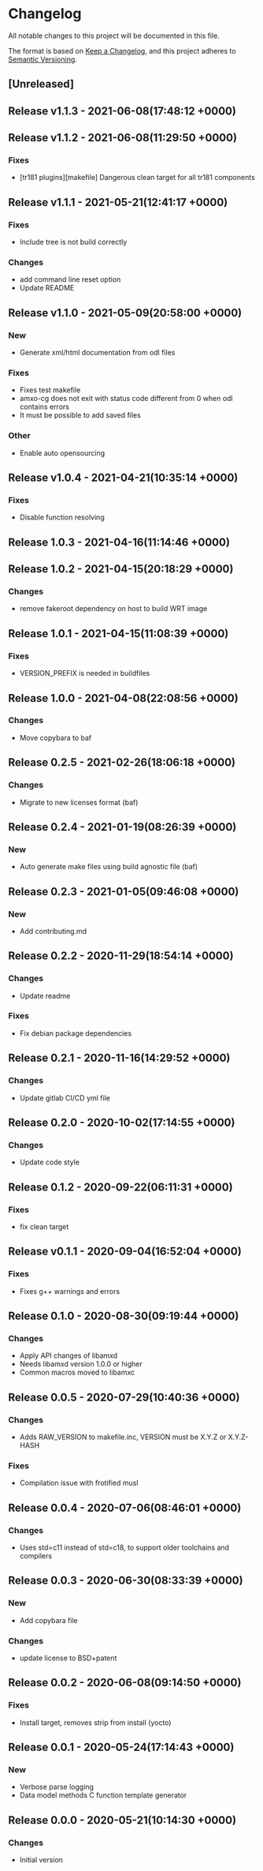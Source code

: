 # Changelog

All notable changes to this project will be documented in this file.

The format is based on [Keep a Changelog](https://keepachangelog.com/en/1.0.0/),
and this project adheres to [Semantic Versioning](https://semver.org/spec/v2.0.0.html).

## [Unreleased]


## Release v1.1.3 - 2021-06-08(17:48:12 +0000)

## Release v1.1.2 - 2021-06-08(11:29:50 +0000)

### Fixes

- [tr181 plugins][makefile] Dangerous clean target for all tr181 components

## Release v1.1.1 - 2021-05-21(12:41:17 +0000)

### Fixes

- Include tree is not build correctly

### Changes

- add command line reset option
- Update README

## Release v1.1.0 - 2021-05-09(20:58:00 +0000)

### New

- Generate xml/html documentation from odl files

### Fixes

- Fixes test makefile
- amxo-cg does not exit with status code different from 0 when odl contains errors
-  It must be possible to add saved files

### Other

- Enable auto opensourcing

## Release v1.0.4 - 2021-04-21(10:35:14 +0000)

### Fixes

- Disable function resolving

## Release 1.0.3 - 2021-04-16(11:14:46 +0000)

## Release 1.0.2 - 2021-04-15(20:18:29 +0000)

### Changes

-  remove fakeroot dependency on host to build WRT image 

## Release 1.0.1 - 2021-04-15(11:08:39 +0000)

### Fixes

- VERSION_PREFIX is needed in buildfiles 

## Release 1.0.0 - 2021-04-08(22:08:56 +0000)

### Changes

- Move copybara to baf

## Release 0.2.5 - 2021-02-26(18:06:18 +0000)

### Changes

- Migrate to new licenses format (baf)

## Release 0.2.4 - 2021-01-19(08:26:39 +0000)

### New

- Auto generate make files using build agnostic file (baf)

## Release 0.2.3 - 2021-01-05(09:46:08 +0000)

### New 

- Add contributing.md

## Release 0.2.2 - 2020-11-29(18:54:14 +0000)

### Changes

- Update readme

### Fixes

- Fix debian package dependencies

## Release 0.2.1 - 2020-11-16(14:29:52 +0000)

### Changes

- Update gitlab CI/CD yml file

## Release 0.2.0 - 2020-10-02(17:14:55 +0000)

### Changes

- Update code style

## Release 0.1.2 - 2020-09-22(06:11:31 +0000)

### Fixes

- fix clean target

## Release v0.1.1 - 2020-09-04(16:52:04 +0000)

### Fixes

- Fixes g++ warnings and errors

## Release 0.1.0 - 2020-08-30(09:19:44 +0000)

### Changes

- Apply API changes of libamxd
- Needs libamxd version 1.0.0 or higher
- Common macros moved to libamxc

## Release 0.0.5 - 2020-07-29(10:40:36 +0000)

### Changes

- Adds RAW_VERSION to makefile.inc, VERSION must be X.Y.Z or X.Y.Z-HASH

### Fixes

- Compilation issue with frotified musl

## Release 0.0.4 - 2020-07-06(08:46:01 +0000)

### Changes

- Uses std=c11 instead of std=c18, to support older toolchains and compilers

## Release 0.0.3 - 2020-06-30(08:33:39 +0000)

### New

- Add copybara file

### Changes

- update license to BSD+patent

## Release 0.0.2 - 2020-06-08(09:14:50 +0000)

### Fixes

- Install target, removes strip from install (yocto)

## Release 0.0.1 - 2020-05-24(17:14:43 +0000)

### New

- Verbose parse logging
- Data model methods C function template generator


## Release 0.0.0 - 2020-05-21(10:14:30 +0000)

### Changes

- Initial version

